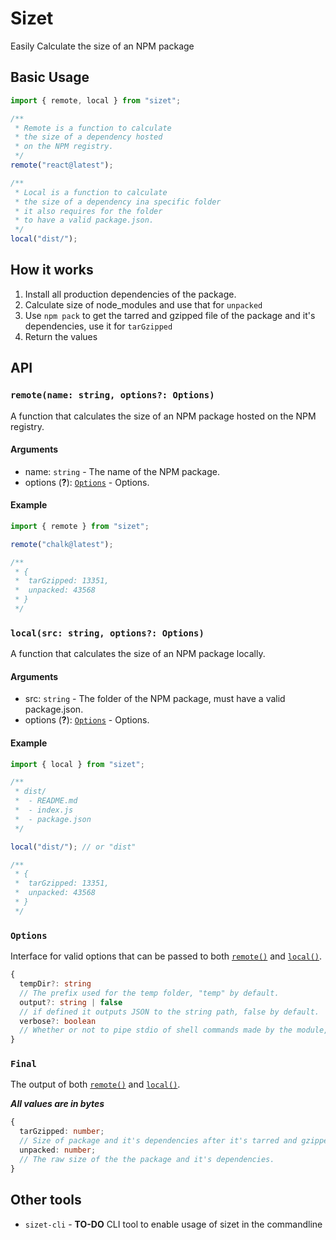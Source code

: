 # Sizet

Easily Calculate the size of an NPM package

## Basic Usage

```js
import { remote, local } from "sizet";

/**
 * Remote is a function to calculate
 * the size of a dependency hosted
 * on the NPM registry.
 */
remote("react@latest");

/**
 * Local is a function to calculate
 * the size of a dependency ina specific folder
 * it also requires for the folder
 * to have a valid package.json.
 */
local("dist/");
```

## How it works

1. Install all production dependencies of the package.
2. Calculate size of node_modules and use that for `unpacked`
3. Use `npm pack` to get the tarred and gzipped file of the package and it's dependencies, use it for `tarGzipped`
4. Return the values

## API

### `remote(name: string, options?: Options)`

A function that calculates the size of an NPM package hosted on the NPM registry.

#### Arguments

- name: `string` - The name of the NPM package.
- options (**?**): [`Options`](#options) - Options.

#### Example

```js
import { remote } from "sizet";

remote("chalk@latest");

/**
 * {
 *  tarGzipped: 13351,
 *  unpacked: 43568
 * }
 */
```

### `local(src: string, options?: Options)`

A function that calculates the size of an NPM package locally.

#### Arguments

- src: `string` - The folder of the NPM package, must have a valid package.json.
- options (**?**): [`Options`](#options) - Options.

#### Example

```js
import { local } from "sizet";

/**
 * dist/
 *  - README.md
 *  - index.js
 *  - package.json
 */

local("dist/"); // or "dist"

/**
 * {
 *  tarGzipped: 13351,
 *  unpacked: 43568
 * }
 */
```

### `Options`

Interface for valid options that can be passed to both [`remote()`](#remote) and [`local()`](#local).

```ts
{
  tempDir?: string
  // The prefix used for the temp folder, "temp" by default.
  output?: string | false
  // if defined it outputs JSON to the string path, false by default.
  verbose?: boolean
  // Whether or not to pipe stdio of shell commands made by the module, false by default.
}
```

### `Final`

The output of both [`remote()`](#remote) and [`local()`](#local).

**_All values are in bytes_**

```ts
{
  tarGzipped: number;
  // Size of package and it's dependencies after it's tarred and gzipped by `npm pack`.
  unpacked: number;
  // The raw size of the the package and it's dependencies.
}
```

## Other tools

- `sizet-cli` - **TO-DO** CLI tool to enable usage of sizet in the commandline
